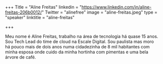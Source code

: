 +++
Title = "Aline Freitas"
linkedin = "https://www.linkedin.com/in/aline-freitas-206b0012/"
Twitter = "alinefree"
image = "aline-freitas.jpeg"
type = "speaker"
linktitle = "aline-freitas"

+++


Meu nome é Aline Freitas, trabalho na área de tecnologia há quase 15 anos. Sou Tech Lead do time de cloud na Escale Digital. Sou paulista mas moro há pouco mais de dois anos numa cidadezinha de 8 mil habitantes com minha esposa onde cuido da minha hortinha com pimentas e uma bela árvore de café. 
